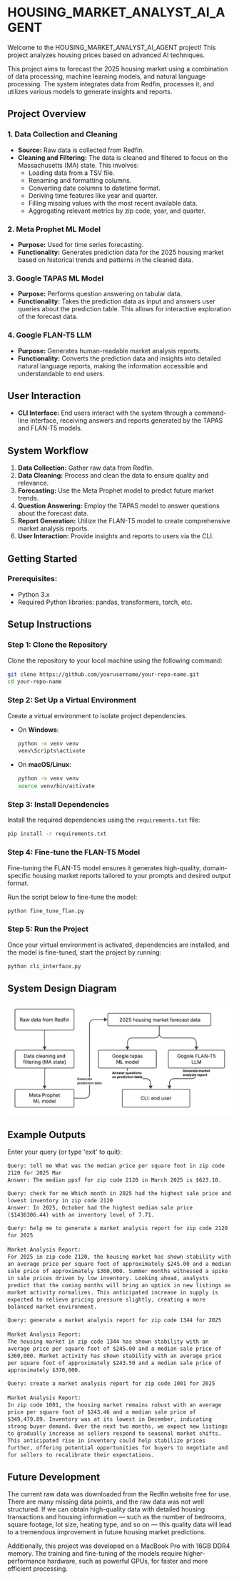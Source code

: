 # HOUSING_MARKET_ANALYST_AI_AGENT

Welcome to the HOUSING_MARKET_ANALYST_AI_AGENT project! This project analyzes housing prices based on advanced AI techniques.

This project aims to forecast the 2025 housing market using a combination of data processing, machine learning models, and natural language processing. The system integrates data from Redfin, processes it, and utilizes various models to generate insights and reports.

## Project Overview

### 1. Data Collection and Cleaning
- **Source:** Raw data is collected from Redfin.
- **Cleaning and Filtering:** The data is cleaned and filtered to focus on the Massachusetts (MA) state. This involves:
  - Loading data from a TSV file.
  - Renaming and formatting columns.
  - Converting date columns to datetime format.
  - Deriving time features like year and quarter.
  - Filling missing values with the most recent available data.
  - Aggregating relevant metrics by zip code, year, and quarter.

### 2. Meta Prophet ML Model
- **Purpose:** Used for time series forecasting.
- **Functionality:** Generates prediction data for the 2025 housing market based on historical trends and patterns in the cleaned data.

### 3. Google TAPAS ML Model
- **Purpose:** Performs question answering on tabular data.
- **Functionality:** Takes the prediction data as input and answers user queries about the prediction table. This allows for interactive exploration of the forecast data.

### 4. Google FLAN-T5 LLM
- **Purpose:** Generates human-readable market analysis reports.
- **Functionality:** Converts the prediction data and insights into detailed natural language reports, making the information accessible and understandable to end users.

## User Interaction

- **CLI Interface:** End users interact with the system through a command-line interface, receiving answers and reports generated by the TAPAS and FLAN-T5 models.

## System Workflow

1. **Data Collection:** Gather raw data from Redfin.
2. **Data Cleaning:** Process and clean the data to ensure quality and relevance.
3. **Forecasting:** Use the Meta Prophet model to predict future market trends.
4. **Question Answering:** Employ the TAPAS model to answer questions about the forecast data.
5. **Report Generation:** Utilize the FLAN-T5 model to create comprehensive market analysis reports.
6. **User Interaction:** Provide insights and reports to users via the CLI.

## Getting Started

### Prerequisites:
- Python 3.x
- Required Python libraries: pandas, transformers, torch, etc.

## Setup Instructions

### Step 1: Clone the Repository
Clone the repository to your local machine using the following command:

```bash
git clone https://github.com/yourusername/your-repo-name.git
cd your-repo-name
```

### Step 2: Set Up a Virtual Environment
Create a virtual environment to isolate project dependencies.

- On **Windows**:

  ```bash
  python -m venv venv
  venv\Scripts\activate
  ```

- On **macOS/Linux**:

  ```bash
  python -m venv venv
  source venv/bin/activate
  ```

### Step 3: Install Dependencies
Install the required dependencies using the `requirements.txt` file:

```bash
pip install -r requirements.txt
```

### Step 4: Fine-tune the FLAN-T5 Model
Fine-tuning the FLAN-T5 model ensures it generates high-quality, domain-specific housing market reports tailored to your prompts and desired output format.

Run the script below to fine-tune the model:

```bash
python fine_tune_flan.py
```

### Step 5: Run the Project
Once your virtual environment is activated, dependencies are installed, and the model is fine-tuned, start the project by running:

```bash
python cli_interface.py
```

## System Design Diagram

![Housing AI Agent System Design](Housing_AI_Agent_system_design.jpeg)

## Example Outputs
Enter your query (or type 'exit' to quit):

```
Query: tell me What was the median price per square foot in zip code 2120 for 2025 Mar          
Answer: The median ppsf for zip code 2120 in March 2025 is $623.10.
```

```
Query: check for me Which month in 2025 had the highest sale price and lowest inventory in zip code 2120 
Answer: In 2025, October had the highest median sale price ($1436306.44) with an inventory level of 7.71.
```

```
Query: help me to generate a market analysis report for zip code 2120 for 2025

Market Analysis Report:
For 2025 in zip code 2120, the housing market has shown stability with an average price per square foot of approximately $245.00 and a median sale price of approximately $360,000. Summer months witnessed a spike in sale prices driven by low inventory. Looking ahead, analysts predict that the coming months will bring an uptick in new listings as market activity normalizes. This anticipated increase in supply is expected to relieve pricing pressure slightly, creating a more balanced market environment.
```

```
Query: generate a market analysis report for zip code 1344 for 2025    

Market Analysis Report:
The housing market in zip code 1344 has shown stability with an average price per square foot of $245.00 and a median sale price of $360,000. Market activity has shown stability with an average price per square foot of approximately $243.50 and a median sale price of approximately $370,000.
```

```
Query: create a market analysis report for zip code 1001 for 2025

Market Analysis Report:
In zip code 1001, the housing market remains robust with an average price per square foot of $243.46 and a median sale price of $349,479.89. Inventory was at its lowest in December, indicating strong buyer demand. Over the next two months, we expect new listings to gradually increase as sellers respond to seasonal market shifts. This anticipated rise in inventory could help stabilize prices further, offering potential opportunities for buyers to negotiate and for sellers to recalibrate their expectations.
```

## Future Development

The current raw data was downloaded from the Redfin website free for use. There are many missing data points, and the raw data was not well structured. If we can obtain high-quality data with detailed housing transactions and housing information — such as the number of bedrooms, square footage, lot size, heating type, and so on — this quality data will lead to a tremendous improvement in future housing market predictions.

Additionally, this project was developed on a MacBook Pro with 16GB DDR4 memory. The training and fine-tuning of the models require higher-performance hardware, such as powerful GPUs, for faster and more efficient processing.